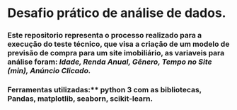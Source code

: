 # Desafio prático de análise de dados.

### Este repositorio representa o processo realizado para a execução do teste técnico, que visa a criação de um modelo de previsão de compra para um site imobiliário, as variaveis para análise foram: *Idade, Renda Anual, Gênero, Tempo no Site (min), Anúncio Clicado.*

### Ferramentas utilizadas:** python 3 com as bibliotecas, Pandas, matplotlib, seaborn, scikit-learn.
